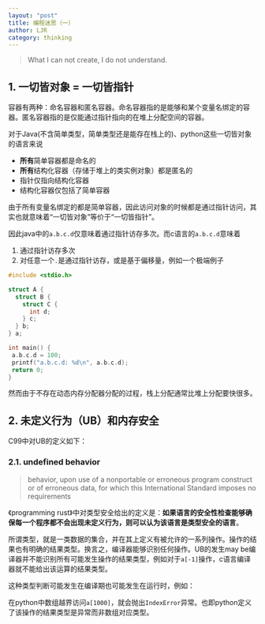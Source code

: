 ```yaml
---
layout: "post"
title: 编程迷思（一）
author: LJR
category: thinking
---
```


> What I can not create, I do not understand.

## 1. 一切皆对象 = 一切皆指针

容器有两种：命名容器和匿名容器。命名容器指的是能够和某个变量名绑定的容器。匿名容器指的是仅能通过指针指向的在堆上分配空间的容器。

对于Java(不含简单类型，简单类型还是能存在栈上的)、python这些一切皆对象的语言来说

+ **所有**简单容器都是命名的
+ **所有**结构化容器（存储于堆上的类实例对象）都是匿名的
+ 指针仅指向结构化容器
+ 结构化容器仅包括了简单容器

由于所有变量名绑定的都是简单容器，因此访问对象的时候都是通过指针访问，其实也就意味着“一切皆对象”等价于“一切皆指针”。

因此java中的`a.b.c.d`仅意味着通过指针访存多次。而c语言的`a.b.c.d`意味着

1. 通过指针访存多次
2. 对任意一个`.`是通过指针访存，或是基于偏移量，例如一个极端例子

```c
#include <stdio.h>

struct A {
  struct B {
    struct C {
      int d;
    } c;
  } b;
} a;

int main() {
 a.b.c.d = 100;
 printf("a.b.c.d: %d\n", a.b.c.d);
 return 0;
}
```

然而由于不存在动态内存分配器分配的过程，栈上分配通常比堆上分配要快很多。

## 2. 未定义行为（UB）和内存安全

C99中对UB的定义如下：

### 2.1. undefined behavior

> behavior, upon use of a nonportable or erroneous program construct or of erroneous data, for which this International Standard imposes no requirements

《programming rust》中对类型安全给出的定义是：**如果语言的安全性检查能够确保每一个程序都不会出现未定义行为，则可以认为该语言是类型安全的语言**。

所谓类型，就是一类数据的集合，并在其上定义有被允许的一系列操作。操作的结果也有明确的结果类型。换言之，编译器能够识别任何操作。UB的发生may be编译器并不能识别所有可能发生操作的结果类型，例如对于`a[-1]`操作，c语言编译器就不能给出该运算的结果类型。

这种类型判断可能发生在编译期也可能发生在运行时，例如：

在python中数组越界访问`a[1000]`，就会抛出`IndexError`异常。也即python定义了该操作的结果类型是异常而非数组对应类型。
